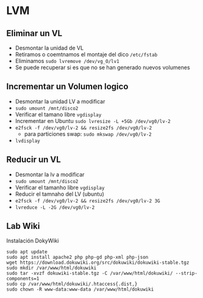 # LVM

## Eliminar un VL

- Desmontar la unidad de VL
- Retiramos o coemtnamos el montaje del dico `/etc/fstab`
- Eliminamos `sudo lvremove /dev/vg_O/lv1`
- Se puede recuperar si es que no se han generado nuevos volumenes

## Incrementar un Volumen logico

- Desmontar la unidad LV a modificar
- `sudo umount /mnt/disco2`
- Verificar el tamano libre `vgdisplay`
- Incrementar en Ubuntu `sudo lvresize -L +5Gb /dev/vg0/lv-2`
- `e2fsck -f /dev/vg0/lv-2 && resize2fs /dev/vg0/lv-2`
  - para particiones swap: `sudo mkswap /dev/vg0/lv-2`
- `lvdisplay`

## Reducir un VL

- Desmontar la lv a modificar
- `sudo umount /mnt/disco2`
- Verificar el tamanho libre `vgdisplay`
- Reducir el tamnaho del LV (ubuntu)
- `e2fsck -f /dev/vg0/lv-2 && resize2fs /dev/vg0/lv-2 3G`
- `lvreduce -L -2G /dev/vg0/lv-2`

## Lab Wiki

Instalación DokyWiki

```
sudo apt update
sudo apt install apache2 php php-gd php-xml php-json
wget https://download.dokuwiki.org/src/dokuwiki/dokuwiki-stable.tgz
sudo mkdir /var/www/html/dokuwiki
sudo tar -xvzf dokuwiki-stable.tgz -C /var/www/html/dokuwiki/ --strip-components=1
sudo cp /var/www/html/dokuwiki/.htaccess{.dist,}
sudo chown -R www-data:www-data /var/www/html/dokuwiki
```
